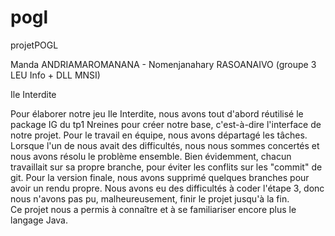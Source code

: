 # pogl
projetPOGL

Manda ANDRIAMAROMANANA - Nomenjanahary RASOANAIVO (groupe 3 LEU Info + DLL MNSI)

Ile Interdite

Pour élaborer notre jeu Ile Interdite, nous avons tout d'abord réutilisé le package IG du tp1 Nreines pour créer notre base, c'est-à-dire l'interface de notre projet. Pour le travail en équipe, nous avons départagé les tâches. Lorsque l'un de nous avait des difficultés, nous nous sommes concertés et nous avons résolu  le problème ensemble.
Bien évidemment, chacun travaillait sur sa propre branche, pour éviter les conflits sur les "commit" de git. Pour la version finale, nous avons supprimé quelques branches pour avoir un rendu propre. Nous avons eu des difficultés à coder l'étape 3, donc nous n'avons pas pu, malheureusement, finir le projet jusqu'à la fin.  
Ce projet nous a permis à connaître et à se familiariser encore plus le langage Java.  

